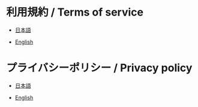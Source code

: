 # 利用規約 / Terms of service

* [日本語](https://ay2416.github.io/AutoWarRecordSender/terms-of-service)

* [English](https://ay2416.github.io/AutoWarRecordSender/terms-of-service_en)

# プライバシーポリシー / Privacy policy

* [日本語](https://ay2416.github.io/AutoWarRecordSender/privacy-policy)

* [English](https://ay2416.github.io/AutoWarRecordSender/privacy-policy_en)
